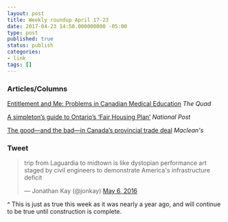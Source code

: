 ```yaml
---
layout: post
title: Weekly roundup April 17-23
date: 2017-04-23 14:50.000000000 -05:00
type: post
published: true
status: publish
categories:
- link
tags: []
---
```


### Articles/Columns

[Entitlement and Me: Problems in Canadian Medical Education](https://blog.ualberta.ca/2017/04/entitlement-and-me-problems-in-canadian.html "Entitlement and Me: Problems in Canadian Medical Education. By Lester Liao") *The Quad*

[A simpleton’s guide to Ontario’s ‘Fair Housing Plan’](https://news.nationalpost.com/full-comment/chris-selley-a-simpletons-guide-to-ontarios-fair-housing-plan "Chris Selley: A simpleton’s guide to Ontario’s ‘Fair Housing Plan’") *National Post*

[The good—and the bad—in Canada’s provincial trade deal](https://www.macleans.ca/economy/economicanalysis/the-good-and-the-bad-in-canadas-provincial-trade-deal/ "The good—and the bad—in Canada’s provincial trade deal. By Trevor Tombe") *Maclean's*

### Tweet

<blockquote class="twitter-tweet" data-lang="en"><p lang="en" dir="ltr">trip from Laguardia to midtown is like dystopian performance art staged by civil engineers to demonstrate America&#39;s infrastructure deficit</p>&mdash; Jonathan Kay (@jonkay) <a href="https://twitter.com/jonkay/status/728579474233548800">May 6, 2016</a></blockquote> <script async src="//platform.twitter.com/widgets.js" charset="utf-8"></script>

^ This is just as true this week as it was nearly a year ago, and will continue to be true until construction is complete.